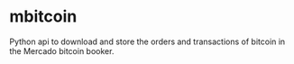 # mbitcoin
Python api to download and store the orders and transactions of bitcoin in the Mercado bitcoin booker.
